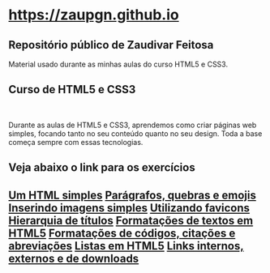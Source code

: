 <!DOCTYPE  html>
<html lang="pt-br">
    <head>
        <meta charset="URF-8">
        <meta name="viewport" content="width=device-width, initial-scale=1.0">
        <title>Repositório Zaupgn</title>    
    </head>
    <body>
    <h1><a href="https://zaupgn.github.io/html-css/">https://zaupgn.github.io</a>
    </br>
    <h2>Repositório público de Zaudivar Feitosa</h2>
    <p>Material usado durante as minhas aulas do curso HTML5 e CSS3.</p>
    <h2>Curso de HTML5 e CSS3</h2>
    </br>
    <p>Durante as aulas de HTML5 e CSS3, aprendemos como criar páginas web simples, focando tanto no seu conteúdo quanto no seu design. Toda a base começa sempre com essas tecnologias.</p>
    <h2>Veja abaixo o link para os exercícios<h2>
    <a href="https://zaupgn.github.io/html-css/exercicios/ex001">Um HTML simples</a>
    <a href="https://zaupgn.github.io/html-css/exercicios/ex002">Parágrafos, quebras e emojis</a>
    <a href="https://zaupgn.github.io/html-css/exercicios/ex003">Inserindo imagens simples</a>
    <a href="https://zaupgn.github.io/html-css/exercicios/ex004">Utilizando favicons</a>
    <a href="https://zaupgn.github.io/html-css/exercicios/ex005">Hierarquia de títulos</a>
    <a href="https://zaupgn.github.io/html-css/exercicios/ex006">Formatações de textos em HTML5</a>
    <a href="https://zaupgn.github.io/html-css/exercicios/ex007">Formatações de códigos, citações e abreviações</a>
    <a href="https://zaupgn.github.io/html-css/exercicios/ex008">Listas em HTML5</a>
    <a href="https://zaupgn.github.io/html-css/exercicios/ex009">Links internos, externos e de downloads</a>
    </body>




</html>